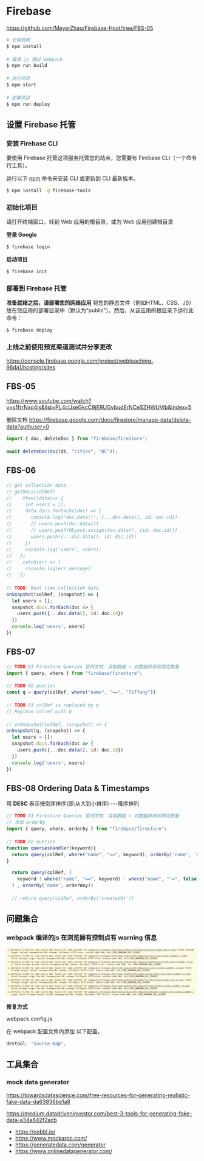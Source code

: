 # Firebase
https://github.com/MeyerZhao/Firebase-Host/tree/FBS-05


```bash
# 安装依赖
$ npm install

# 编译 js 通过 webpack
$ npm run build

# 运行项目
$ npm start

# 部署项目
$ npm run deploy
```



## 设置 Firebase 托管

### 安装 Firebase CLI

要使用 Firebase 托管这项服务托管您的站点，您需要有 Firebase CLI（一个命令行工具）。

运行以下 [npm](https://www.npmjs.com/) 命令来安装 CLI 或更新到 CLI 最新版本。

```bash
$ npm install -g firebase-tools
```



### 初始化项目

请打开终端窗口，转到 Web 应用的根目录，或为 Web 应用创建根目录

**登录 Google**

```bash
$ firebase login
```

**启动项目**

```bash
$ firebase init
```



### 部署到 Firebase 托管

**准备就绪之后，请部署您的网络应用**
将您的静态文件（例如HTML、CSS、JS）放在您应用的部署目录中（默认为“public”）。然后，从该应用的根目录下运行此命令：

```bash
$ firebase deploy
```



### 上线之前使用预览渠道测试并分享更改

https://console.firebase.google.com/project/webteaching-96da1/hosting/sites



## FBS-05
https://www.youtube.com/watch?v=s1frrNxq4js&list=PL4cUxeGkcC9jERUGvbudErNCeSZHWUVlb&index=5

删除文档
https://firebase.google.com/docs/firestore/manage-data/delete-data?authuser=0
```js
import { doc, deleteDoc } from "firebase/firestore";

await deleteDoc(doc(db, "cities", "DC"));
```


## FBS-06

```js
// get collection data
// getDocs(colRef)
//   .then((data)=> {
//     let users = [];
//     data.docs.forEach((doc) => {
//       console.log('doc.data()', {...doc.data(), id: doc.id})
//       // users.push(doc.data())
//       // users.push(Object.assign(doc.data(), {id: doc.id}))
//       users.push({...doc.data(), id: doc.id})
//     })
//     console.log('users', users);
//   })
//   .catch(err => {
//     console.log(err.message)
//   })

// TODO: Real time collection data
onSnapshot(colRef, (snapshot) => {
  let users = [];
  snapshot.docs.forEach(doc => {
    users.push({...doc.data(), id: doc.id})
  })
  console.log('users', users)
})
```



## FBS-07

```js
// TODO 01 Firestore Queries 官网文档：读取数据 > 对数据排序和限定数量
import { query, where } from "firebase/firestore";

// TODO 02 queries
const q = query(colRef, where("name", "==", "Tiffany"))

// TODO 03 colRef is replaced by q
// Replace colref with Q

// onSnapshot(colRef, (snapshot) => {
onSnapshot(q, (snapshot) => {
  let users = [];
  snapshot.docs.forEach(doc => {
    users.push({...doc.data(), id: doc.id})
  })
  console.log('users', users)
})
```

## FBS-08 Ordering Data & Timestamps

用 **DESC** 表示按倒序排序(即:从大到小排序) ---降序排列

```js
// TODO 01 Firestore Queries 官网文档：读取数据 > 对数据排序和限定数量
// 添加 orderBy
import { query, where, orderBy } from "firebase/firestore";

// TODO 02 queries
function queriesHandler(keyword){
  return query(colRef, where("name", "==", keyword), orderBy('name', 'desc'))
}
```

```js
  return query(colRef, (
    keyword ? where("name", "==", keyword) : where("name", "!=", false)
  ) , orderBy('name', orderWay))

  // return query(colRef, orderBy('createdAt'))
```








## 问题集合

### webpack 编译的js 在浏览器有控制点有 warning 信息

![image-20220831155514912](assets/images/image-20220831155514912.png)

**修复方式**

webpack.config.js

在 webpack 配置文件内添加 以下配置。

```js
devtool: "source-map",
```



## 工具集合

### mock data generator

https://towardsdatascience.com/free-resources-for-generating-realistic-fake-data-da63836be1a8

https://medium.datadriveninvestor.com/best-3-tools-for-generating-fake-data-a34a842f2acb

- https://cobbl.io/
- https://www.mockaroo.com/
- https://generatedata.com/generator
- https://www.onlinedatagenerator.com/